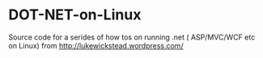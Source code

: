 DOT-NET-on-Linux
================

Source code for a serides of how tos on running .net ( ASP/MVC/WCF etc on Linux) from http://lukewickstead.wordpress.com/